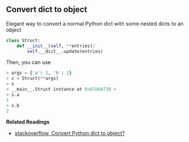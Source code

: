 ## Convert dict to object

Elegant way to convert a normal Python dict with some nested dicts to an object

```python
class Struct:
    def __init__(self, **entries):
        self.__dict__.update(entries)
```

Then, you can use

```python
> args = {'a': 1, 'b': 2}
> s = Struct(**args)
> s
< __main__.Struct instance at 0x01D6A738 >
> s.a
1
> s.b
2
```

**Related Readings**

* [stackoverflow, Convert Python dict to object?](http://stackoverflow.com/questions/1305532/convert-python-dict-to-object)